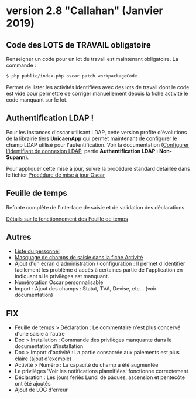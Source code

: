 # version 2.8 "Callahan" (Janvier 2019)


## Code des LOTS de TRAVAIL obligatoire

Renseigner un code pour un lot de travail est maintenant obligatoire. La commande : 

```bash
$ php public/index.php oscar patch workpackageCode
```

Permet de lister les activités identifiées avec des lots de travail dont le code est vide pour permettre de corriger manuellement depuis la fiche activité le code manquant sur le lot.

## Authentification LDAP !

Pour les instances d'oscar utilisant LDAP, cette version profite d'évolutions de la librairie tiers **UnicaenApp** qui permet maintenant de configurer le champ LDAP utilisé pour l'autentification. Voir la documentation ([Configurer l'identifiant de connexion LDAP](./doc/install-prod.md), partie **Authentification LDAP : Non-Supann**).


Pour appliquer cette mise à jour, suivre la procédure standard détaillée dans le fichier [Procédure de mise à jour Oscar](./doc/update.md)


## Feuille de temps

Refonte complète de l'interface de saisie et de validation des déclarations

[Détails sur le fonctionnement des Feuille de temps](./doc/timesheet.md)


## Autres

 - [Liste du personnel](./doc/liste-personnel.md) 
 - [Masquage de champs de saisie dans la fiche Activité](./doc/configuration.md#activité-formulaire-de-saisie)
 - Ajout d'un écran d'administration / configuration : Il permet d'identifier facilement les problème d'accès à certaines partie de l'application en indiquant si le privilèges est manquant.
 - Numérotation Oscar personnalisable
 - Import : Ajout des champs : Statut, TVA, Devise, etc... (voir documentation)
 
 
## FIX
 - Feuille de temps > Déclaration : Le commentaire n'est plus concervé d'une saisie à l'autre
 - Doc > Installation : Commande des privilèges manquante dans le documentation d'installation
 - Doc > Import d'activité : La partie consacrée aux paiements est plus claire (ajout d'exemple)
 - Activité > Numéro : La capacité du champ a été augmentée 
 - Le privilèges 'Voir les notifications plannifiées' fonctionne correctement
 - Déclaration : Les jours feriès Lundi de pâques, ascension et pentecôte ont été ajoutés
 - Ajout de LOG d'erreur



